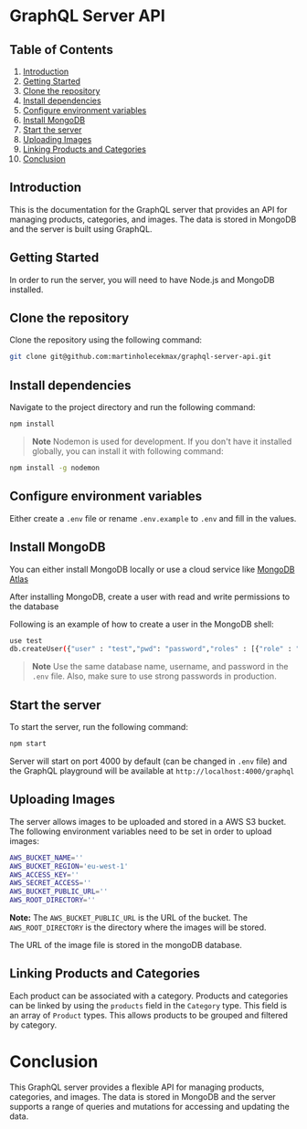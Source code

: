 # GraphQL Server API

## Table of Contents

1. [Introduction](#introduction)
2. [Getting Started](#getting-started)
3. [Clone the repository](#clone-the-repository)
4. [Install dependencies](#install-dependencies)
5. [Configure environment variables](#configure-environment-variables)
6. [Install MongoDB](#install-mongodb)
7. [Start the server](#start-the-server)
8. [Uploading Images](#uploading-images)
9. [Linking Products and Categories](#linking-products-and-categories)
10. [Conclusion](#conclusion)

## Introduction

This is the documentation for the GraphQL server that provides an API for managing products, categories, and images. The data is stored in MongoDB and the server is built using GraphQL.

## Getting Started

In order to run the server, you will need to have Node.js and MongoDB installed.

## Clone the repository

Clone the repository using the following command:

```bash
git clone git@github.com:martinholecekmax/graphql-server-api.git
```

## Install dependencies

Navigate to the project directory and run the following command:

```bash
npm install
```

> **Note**
> Nodemon is used for development. If you don't have it installed globally, you can install it with following command:

```bash
npm install -g nodemon
```

## Configure environment variables

Either create a `.env` file or rename `.env.example` to `.env` and fill in the values.

## Install MongoDB

You can either install MongoDB locally or use a cloud service like [MongoDB Atlas](https://www.mongodb.com/cloud/atlas)

After installing MongoDB, create a user with read and write permissions to the database

Following is an example of how to create a user in the MongoDB shell:

```bash
use test
db.createUser({"user" : "test","pwd": "password","roles" : [{"role" : "read","db" : "test"},{"role" : "readWrite","db" : "test"}],"mechanisms" : ["SCRAM-SHA-1","SCRAM-SHA-256"]})
```

> **Note**
> Use the same database name, username, and password in the `.env` file. Also, make sure to use strong passwords in production.

## Start the server

To start the server, run the following command:

```bash
npm start
```

Server will start on port 4000 by default (can be changed in `.env` file) and the GraphQL playground will be available at `http://localhost:4000/graphql`

## Uploading Images

The server allows images to be uploaded and stored in a AWS S3 bucket. The following environment variables need to be set in order to upload images:

```bash
AWS_BUCKET_NAME=''
AWS_BUCKET_REGION='eu-west-1'
AWS_ACCESS_KEY=''
AWS_SECRET_ACCESS=''
AWS_BUCKET_PUBLIC_URL=''
AWS_ROOT_DIRECTORY=''
```

**Note:** The `AWS_BUCKET_PUBLIC_URL` is the URL of the bucket. The `AWS_ROOT_DIRECTORY` is the directory where the images will be stored.

The URL of the image file is stored in the mongoDB database.

## Linking Products and Categories

Each product can be associated with a category. Products and categories can be linked by using the `products` field in the `Category` type. This field is an array of `Product` types. This allows products to be grouped and filtered by category.

# Conclusion

This GraphQL server provides a flexible API for managing products, categories, and images. The data is stored in MongoDB and the server supports a range of queries and mutations for accessing and updating the data.
